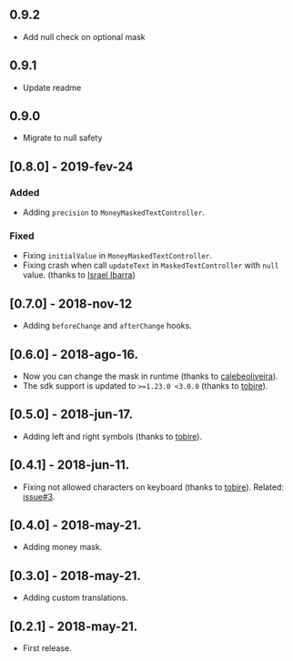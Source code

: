 ## 0.9.2

- Add null check on optional mask

## 0.9.1

- Update readme

## 0.9.0

- Migrate to null safety

## [0.8.0] - 2019-fev-24

### Added

- Adding `precision` to `MoneyMaskedTextController`.

### Fixed

- Fixing `initialValue` in `MoneyMaskedTextController`.
- Fixing crash when call `updateText` in `MaskedTextController` with `null` value. (thanks
  to [Israel Ibarra](https://github.com/ElZombieIsra))

## [0.7.0] - 2018-nov-12

- Adding `beforeChange` and `afterChange` hooks.

## [0.6.0] - 2018-ago-16.

- Now you can change the mask in runtime (thanks to [calebeoliveira](https://github.com/calebeoliveira)).
- The sdk support is updated to `>=1.23.0 <3.0.0` (thanks to [tobire](https://github.com/tobire)).

## [0.5.0] - 2018-jun-17.

- Adding left and right symbols (thanks to [tobire](https://github.com/tobire)).

## [0.4.1] - 2018-jun-11.

- Fixing not allowed characters on keyboard (thanks to [tobire](https://github.com/tobire)).
  Related: [issue#3](https://github.com/benhurott/flutter-masked-text/issues/3).

## [0.4.0] - 2018-may-21.

- Adding money mask.

## [0.3.0] - 2018-may-21.

- Adding custom translations.

## [0.2.1] - 2018-may-21.

- First release.
